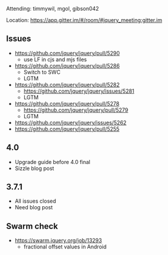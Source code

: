 Attending: timmywil, mgol, gibson042

Location: https://app.gitter.im/#/room/#jquery_meeting:gitter.im

## Issues
* https://github.com/jquery/jquery/pull/5290
  - use LF in cjs and mjs files
* https://github.com/jquery/jquery/pull/5286
  - Switch to SWC
  - LGTM
* https://github.com/jquery/jquery/pull/5282
  - https://github.com/jquery/jquery/issues/5281
  - LGTM
* https://github.com/jquery/jquery/pull/5278
  - https://github.com/jquery/jquery/pull/5279
  - LGTM
* https://github.com/jquery/jquery/issues/5262
* https://github.com/jquery/jquery/pull/5255

## 4.0
* Upgrade guide before 4.0 final
* Sizzle blog post

## 3.7.1
* All issues closed
* Need blog post

## Swarm check
* https://swarm.jquery.org/job/13293
  - fractional offset values in Android
